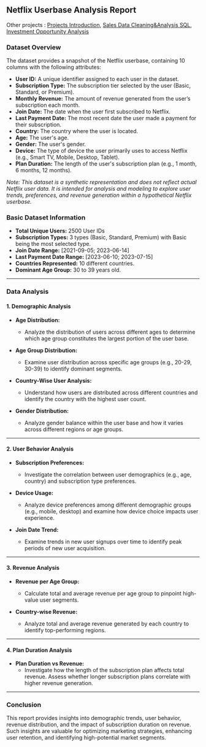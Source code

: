 ## Netflix Userbase Analysis Report

Other projects : [Projects Introduction](https://github.com/ViaThanh/1-Projects-Introduction), [Sales Data Cleaning&Analysis SQL](https://github.com/ViaThanh/2-Sales-Data-Cleaning-and-Analysis-with-SQL), [Investment Opportunity Analysis](https://github.com/ViaThanh/4-Data-Preprocessing-and-Investment-Opportunity-Analysis)
### Dataset Overview

The dataset provides a snapshot of the Netflix userbase, containing 10 columns with the following attributes:

- **User ID:** A unique identifier assigned to each user in the dataset.
- **Subscription Type:** The subscription tier selected by the user (Basic, Standard, or Premium).
- **Monthly Revenue:** The amount of revenue generated from the user’s subscription each month.
- **Join Date:** The date when the user first subscribed to Netflix.
- **Last Payment Date:** The most recent date the user made a payment for their subscription.
- **Country:** The country where the user is located.
- **Age:** The user's age.
- **Gender:** The user's gender.
- **Device:** The type of device the user primarily uses to access Netflix (e.g., Smart TV, Mobile, Desktop, Tablet).
- **Plan Duration:** The length of the user's subscription plan (e.g., 1 month, 6 months, 12 months).

*Note: This dataset is a synthetic representation and does not reflect actual Netflix user data. It is intended for analysis and modeling to explore user trends, preferences, and revenue generation within a hypothetical Netflix userbase.*

### Basic Dataset Information

- **Total Unique Users:** 2500 User IDs
- **Subscription Types:** 3 types (Basic, Standard, Premium) with Basic being the most selected type.
- **Join Date Range:** [2021-09-05; 2023-06-14]
- **Last Payment Date Range:** [2023-06-10; 2023-07-15]
- **Countries Represented:** 10 different countries.
- **Dominant Age Group:** 30 to 39 years old.

---
### Data Analysis

#### 1. **Demographic Analysis**

- **Age Distribution:**
  - Analyze the distribution of users across different ages to determine which age group constitutes the largest portion of the user base.

- **Age Group Distribution:**
  - Examine user distribution across specific age groups (e.g., 20-29, 30-39) to identify dominant segments.

- **Country-Wise User Analysis:**
  - Understand how users are distributed across different countries and identify the country with the highest user count.

- **Gender Distribution:**
  - Analyze gender balance within the user base and how it varies across different regions or age groups.

---

#### 2. **User Behavior Analysis**

- **Subscription Preferences:**
  - Investigate the correlation between user demographics (e.g., age, country) and subscription type preferences.

- **Device Usage:**
  - Analyze device preferences among different demographic groups (e.g., mobile, desktop) and examine how device choice impacts user experience.

- **Join Date Trend:**
  - Examine trends in new user signups over time to identify peak periods of new user acquisition.

---

#### 3. **Revenue Analysis**

- **Revenue per Age Group:**
  - Calculate total and average revenue per age group to pinpoint high-value user segments.

- **Country-wise Revenue:**
  - Analyze total and average revenue generated by each country to identify top-performing regions.

---

#### 4. **Plan Duration Analysis**

- **Plan Duration vs Revenue:**
  - Investigate how the length of the subscription plan affects total revenue. Assess whether longer subscription plans correlate with higher revenue generation.

---

### Conclusion

This report provides insights into demographic trends, user behavior, revenue distribution, and the impact of subscription duration on revenue. Such insights are valuable for optimizing marketing strategies, enhancing user retention, and identifying high-potential market segments.

